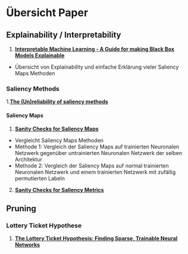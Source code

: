# Übersicht Paper

## Explainability / Interpretability

1. [**Interpretable Machine Learning - A Guide for making Black Box Models Explainable**](https://christophm.github.io/interpretable-ml-book/)
- Übersicht von Explainability und einfache Erklärung vieler Saliency Maps Methoden

### Saliency Methods

1.[**The (Un)reliability of saliency methods**](https://arxiv.org/abs/1711.00867)

#### Saliency Maps

1. [**Sanity Checks for Saliency Maps**](https://arxiv.org/abs/1810.03292)
- Vergleicht Saliency Maps Methoden
- Methode 1: Vergleich der Saliency Maps auf trainierten Neuronalen Netzwerk gegenüber untrainierten Neuronalen Netzwerk der selben Architektur
- Methode 2: Vergleich der Saliency Maps auf normal trainierten Neuronalen Netzwerk und einem trainierten Netzwerk mit zufällig permutierten Labeln

2. [**Sanity Checks for Saliency Metrics**](https://arxiv.org/abs/1912.01451)

## Pruning

### Lottery Ticket Hypothese

1. [**The Lottery Ticket Hypothesis: Finding Sparse, Trainable Neural Networks**](https://arxiv.org/abs/1803.03635)

